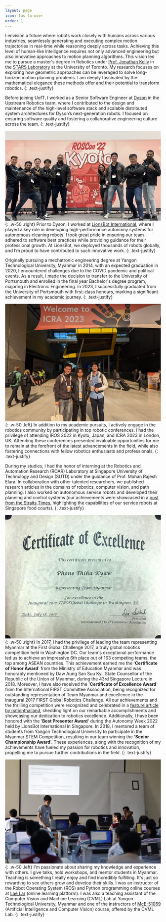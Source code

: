 ```yaml
---
layout: page
icon: fas fa-user
order: 1
---
```


I envision a future where robots work closely with humans across various industries, seamlessly generating and executing complex motion trajectories in real-time while reasoning deeply across tasks. Achieving this level of human-like intelligence requires not only advanced engineering but also innovative approaches to motion planning algorithms. This vision led me to pursue a master's degree in Robotics under [Prof. Jonathan Kelly](https://discover.research.utoronto.ca/20331-jonathan-kelly) in the [STARS Laboratory](https://starslab.ca) at the University of Toronto. My research focuses on exploring how geometric approaches can be leveraged to solve long-horizon motion planning problems. I am deeply fascinated by the mathematical elegance these methods offer and their potential to transform robotics.
{: .text-justify}

Before joining UofT, I worked as a Senior Software Engineer at <a href="https://careers.dyson.com/en-gb/what-you-can-do/engineer/robotics/">Dyson</a> in the Upstream Robotics team, where I contributed to the design and maintenance of the high-level software stack and scalable distributed system architectures for Dyson’s next-generation robots. I focused on ensuring software quality and fostering a collaborative engineering culture across the team.
{: .text-justify}

![Desktop View](/assets/img/about/lb_iros2022.jpg){: .w-50 .right}
Prior to Dyson, I worked at <a href="https://www.lionsbot.com">LionsBot International</a>, where I played a key role in developing high-performance autonomy systems for autonomous cleaning robots. I took great pride in ensuring our team adhered to software best practices while providing guidance for their professional growth. At LionsBot, we deployed thousands of robots globally, and I’m proud to have contributed to such innovative work.
{: .text-justify}

Originally pursuing a mechatronic engineering degree at Yangon Technological University, Myanmar in 2014, with an expected graduation in 2020, I encountered challenges due to the COVID pandemic and political events. As a result, I made the decision to transfer to the University of Portsmouth and enrolled in the final year Bachelor's degree program, majoring in Electronic Engineering. In 2023, I successfully graduated from the University of Portsmouth with first-class honours, marking a significant achievement in my academic journey.
{: .text-justify}

![Desktop View](/assets/img/about/lb_icra2023.JPG){: .w-50 .left}
In addition to my academic pursuits, I actively engage in the robotics community by participating in top robotic conferences. I had the privilege of attending IROS 2022 in Kyoto, Japan, and ICRA 2023 in London, UK. Attending these conferences presented invaluable opportunities for me to remain at the forefront of the latest advancements in the field, while also fostering connections with fellow robotics enthusiasts and professionals.
{: .text-justify}

During my studies, I had the honor of interning at the Robotics and Automation Research (ROAR) Laboratory at Singapore University of Technology and Design (SUTD) under the guidance of Prof. Mohan Rajesh Elara. In collaboration with other talented researchers, we published research articles in the domains of robotics, computer vision, and path planning. I also worked on autonomous service robots and developed their planning and control systems (our achievements were showcased in a <a href="https://www.straitstimes.com/singapore/robots-for-cleaning-floors-disinfecting-lift-panels-among-technologies-being-tested-at">post from the Straits Times</a>, highlighting the capabilities of our service robots at Singapore food courts).
{: .text-justify}

![Desktop View](/assets/img/about/first_global_certificate.jpg){: .w-50 .right}
In 2017, I had the privilege of leading the team representing Myanmar at the First Global Challenge 2017, a truly global robotics competition held in Washington DC. Our team's exceptional performance led us to achieve an impressive 6th place out of 163 competing teams, the top among ASEAN countries. This achievement earned me the '**Certificate of Honor Award**' from the Ministry of Education Myanmar and was honorably mentioned by Daw Aung San Suu Kyi, State Counsellor of the Republic of the Union of Myanmar, during the 43rd Singapore Lecture in 2018. Moreover, I have also received the '**Certificate of Excellence Award**' from the International FIRST Committee Association, being recognized for outstanding representation of Team Myanmar and excellence in the Inaugural 2017 FIRST Global Robotics Challenge. All our achievements and the thrilling competition were recognized and celebrated in a <a href="https://www.nationthailand.com/business/30322259">feature article by nationthailand</a>, shedding light on our remarkable accomplishments and showcasing our dedication to robotics excellence. Additionally, I have been honored with the '**Best Presenter Award**' during the Autonomy Week 2022 held by LionsBot International in Singapore. In 2018, I mentored a team of students from Yangon Technological University to participate in the Myanmar STEM Competition, resulting in our team winning the '**Senior Championship Award**'. These experiences, along with the recognition of my achievements have fueled my passion for robotics and innovation, propelling me to pursue further contributions in the field.
{: .text-justify}

![Desktop View](/assets/img/about/talk1.jpg){: .w-50 .left}
I'm passionate about sharing my knowledge and experience with others. I give talks, hold workshops, and mentor students in Myanmar. Teaching is something I really enjoy and find incredibly fulfilling. It's just so rewarding to see others grow and develop their skills. I was an instructor of the Robot Operating System (ROS) and Python programming online courses at <a href="https://laelar.com">Lae Lar</a> (online learning platform). I was also a teaching assistant of the Computer Vision and Machine Learning (CVML) Lab at Yangon Technological University, Myanmar and one of the instructors of <a href="https://ytu-cvlab.github.io/mce-51069/">McE-51069</a>
(Artificial Intelligence and Computer Vision) course, offered by the CVML Lab.
{: .text-justify}